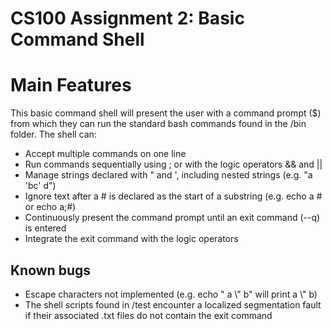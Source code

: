 ﻿# CS100 Assignment 2: Basic Command Shell
# Main Features
This basic command shell will present the user with a command prompt ($) from which they can run the standard bash commands found in the /bin folder. The shell can:

 - Accept multiple commands on one line
 - Run commands sequentially using ; or with the logic operators && and ||
 - Manage strings declared with " and ', including nested strings (e.g. "a 'bc' d")
 - Ignore text after a # is declared as the start of a substring (e.g. echo a # or echo a;#)
 - Continuously present the command prompt until an exit command (--q) is entered
 - Integrate the exit command with the logic operators


## Known bugs

- Escape characters not implemented (e.g. echo " a \\" b" will print a \\" b)
- The shell scripts found in /test encounter a localized segmentation fault if their associated .txt files do not contain the exit command
